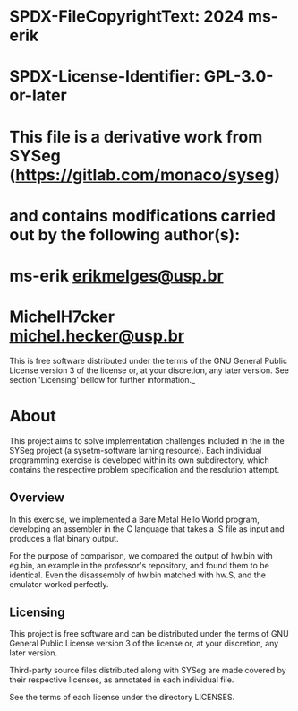 #    SPDX-FileCopyrightText: 2024 ms-erik
#   
#    SPDX-License-Identifier: GPL-3.0-or-later
#
#  This file is a derivative work from SYSeg (https://gitlab.com/monaco/syseg)
#  and contains modifications carried out by the following author(s):
#  ms-erik <erikmelges@usp.br>
#  MichelH7cker <michel.hecker@usp.br>

 This is free software distributed under the terms of the GNU General Public 
 License version 3 of the license or, at your discretion, any later version. 
 See section 'Licensing' bellow for further information._

 About
 ==============================

 This project aims to solve implementation challenges included in the in 
 the SYSeg project (a sysetm-software larning resource). Each individual 
 programming exercise is developed within its own subdirectory, which 
 contains the respective problem specification and the resolution attempt.

 Overview
 ------------------------------

In this exercise, we implemented a Bare Metal Hello World program, developing an assembler in the C language that takes a .S file as input and produces a flat binary output.

For the purpose of comparison, we compared the output of hw.bin with eg.bin, an example in the professor's repository, and found them to be identical. Even the disassembly of hw.bin matched with hw.S, and the emulator worked perfectly.

 Licensing
 -----------------------------
 
 This project is free software and can be distributed under the terms of GNU 
 General Public License version 3 of the license or, at your discretion, any
 later version. 

 Third-party source files distributed along with SYSeg are made covered by 
 their respective licenses, as annotated in each individual file.

 See the terms of each license under the directory LICENSES. 

